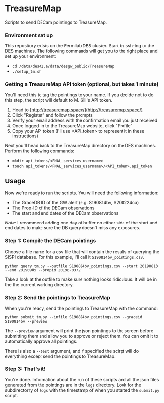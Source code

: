 # TreasureMap
Scripts to send DECam pointings to TreasureMap.

### Environment set up
This repository exists on the Fermilab DES cluster. Start by ssh-ing to the DES machines. 
The following commands will get you to the right place and set up your environment:

- `cd /data/des41.a/data/desgw_public/TreasureMap`
- `./setup_tm.sh`

### Getting a TreasureMap API token (optional, but takes 1 minute)
You'll need this to tag the pointings to your name.
If you decide not to do this step, the script will default to M. Gill's API token.

1. Head to [http://treasuremap.space/](http://treasuremap.space/)
1. Click "Register" and follow the prompts
1. Verify your email address with the confirmation email you just received
1. Once logged-in to the TreasureMap website, click "Profile"
1. Copy your API token (I'll use <API_token> to represent it in these instructions)

Next you'll head back to the TreasureMap directory on the DES machines. 
Perform the following commands:

- `mkdir api_tokens/<FNAL_services_username>`
- `touch api_tokens/<FNAL_services_username>/<API_token>.api_token`

## Usage
Now we're ready to run the scripts.
You will need the following information:

- The GraceDB ID of the GW alert (e.g. S190814bv, S200224ca)
- The Prop-ID of the DECam observations
- The start and end dates of the DECam observations

_Note:_ I recommend adding one day of buffer on either side of the start and end dates to make sure the DB query doesn't miss any exposures.

### Step 1: Compile the DECam pointings
Choose a file name for a csv file that will contain the results of querying the SISPI database.
For this example, I'll call it `S190814bv_pointings.csv`.

`python query_tm.py --outfile S190814bv_pointings.csv --start 20190813 --end 20190905 --propid 2019B-0372`

Take a look at the outfile to make sure nothing looks ridiculous.
It will be in the the current working directory.

### Step 2: Send the pointings to TreasureMap
When you're ready, send the pointings to TreasureMap with the command:

`python submit_tm.py --infile S190814bv_pointings.csv --graceid S190814bv --preview`

The `--preview` argument will print the json pointings to the screen before submitting them and allow you to approve or reject them.
You can omit it to automatically approve all pointings.

There is also a `--test` argument, and if specified the scirpt will do everything except send the pointings to TreasureMap. 

### Step 3: That's it!
You're done. 
Information about the run of these scripts and all the json files generated from the pointings are in the `logs` directory.
Look for the subdirectorry of `logs` with the timestamp of when you started the `submit.py` script.
